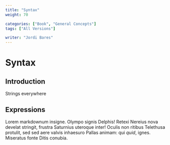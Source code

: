 ```yaml
---
title: "Syntax"
weight: 70

categories: ["Book", "General Concepts"]
tags: ["All Versions"]

writer: "Jordi Bares"
---
```


# Syntax

## Introduction

Strings everywhere

## Expressions

Lorem markdownum insigne. Olympo signis Delphis! Retexi Nereius nova develat
stringit, frustra Saturnius uteroque inter! Oculis non ritibus Telethusa
protulit, sed sed aere valvis inhaesuro Pallas animam: qui _quid_, ignes.
Miseratus fonte Ditis conubia.
